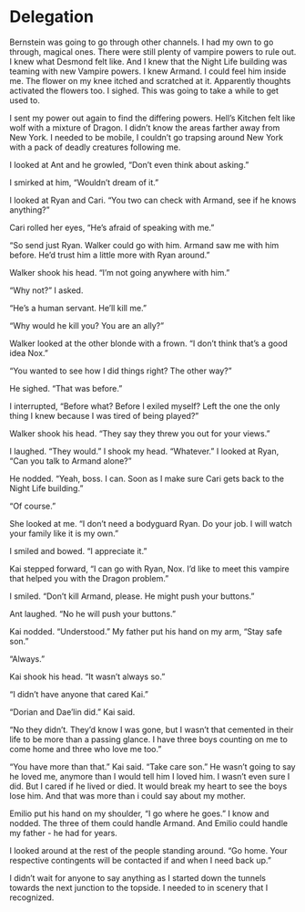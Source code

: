 # Delegation

Bernstein was going to go through other channels. I had my own to go through, magical ones. There were still plenty of vampire powers to rule out. I knew what Desmond felt like. And I knew that the Night Life building was teaming with new Vampire powers. I knew Armand. I could feel him inside me. The flower on my knee itched and scratched at it. Apparently thoughts activated the flowers too. I sighed. This was going to take a while to get used to.

I sent my power out again to find the differing powers. Hell’s Kitchen felt like wolf with a mixture of Dragon. I didn’t know the areas farther away from New York. I needed to be mobile, I couldn’t go trapsing around New York with a pack of deadly creatures following me.

I looked at Ant and he growled, “Don’t even think about asking.”

I smirked at him, “Wouldn’t dream of it.”

I looked at Ryan and Cari. “You two can check with Armand, see if he knows anything?”

Cari rolled her eyes, “He’s afraid of speaking with me.”

“So send just Ryan. Walker could go with him. Armand saw me with him before. He’d trust him a little more with Ryan around.”

Walker shook his head. “I’m not going anywhere with him.”

“Why not?” I asked.

“He’s a human servant. He’ll kill me.”

“Why would he kill you? You are an ally?”

Walker looked at the other blonde with a frown. “I don’t think that’s a good idea Nox.”

“You wanted to see how I did things right? The other way?”

He sighed. “That was before.”

I interrupted, “Before what? Before I exiled myself? Left the one the only thing I knew because I was tired of being played?”

Walker shook his head. “They say they threw you out for your views.”

I laughed. “They would.” I shook my head. “Whatever.” I looked at Ryan, “Can you talk to Armand alone?”

He nodded. “Yeah, boss. I can. Soon as I make sure Cari gets back to the Night Life building.”

“Of course.”

She looked at me. “I don’t need a bodyguard Ryan. Do your job. I will watch your family like it is my own.”

I smiled and bowed. “I appreciate it.”

Kai stepped forward, “I can go with Ryan, Nox. I’d like to meet this vampire that helped you with the Dragon problem.”

I smiled. “Don’t kill Armand, please. He might push your buttons.”

Ant laughed. “No he will push your buttons.”

Kai nodded. “Understood.” My father put his hand on my arm, “Stay safe son.”

“Always.”

Kai shook his head. “It wasn’t always so.”

“I didn’t have anyone that cared Kai.”

“Dorian and Dae’lin did.” Kai said.

“No they didn’t. They’d know I was gone, but I wasn’t that cemented in their life to be more than a passing glance. I have three boys counting on me to come home and three who love me too.”

“You have more than that.” Kai said. “Take care son.” He wasn’t going to say he loved me, anymore than I would tell him I loved him. I wasn’t even sure I did. But I cared if he lived or died. It would break my heart to see the boys lose him. And that was more than i could say about my mother.

Emilio put his hand on my shoulder, “I go where he goes.” I know and nodded. The three of them could handle Armand. And Emilio could handle my father - he had for years.

I looked around at the rest of the people standing around. “Go home. Your respective contingents will be contacted if and when I need back up.”

I didn’t wait for anyone to say anything as I started down the tunnels towards the next junction to the topside. I needed to in scenery that I recognized.